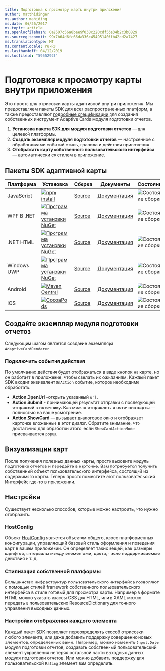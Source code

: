 ```yaml
---
title: Подготовка к просмотру карты внутри приложения
author: matthidinger
ms.author: mahiding
ms.date: 06/26/2017
ms.topic: article
ms.openlocfilehash: 0a9507c56a8bae9f038c220cdf55e34b2c3b0829
ms.sourcegitcommit: 99c7b64d6fc66da336c454951406fb42cd2a7427
ms.translationtype: MT
ms.contentlocale: ru-RU
ms.lasthandoff: 04/12/2019
ms.locfileid: "59552926"
---
```

# <a name="rendering-cards-inside-your-application"></a>Подготовка к просмотру карты внутри приложения

Это просто для отрисовки карты адаптивной внутри приложения. Мы предоставляем пакеты SDK для всех распространенных платформ, а также предоставляют [подробные спецификации](implement-a-renderer.md) для создания собственных инструмент Adaptive Cards модуля подготовки отчетов.

1. **Установка пакета SDK для модуля подготовки отчетов** — для целевой платформы.
2. **Создать экземпляр модуля подготовки отчетов** — настроенное с обработчиками событий стиль, правила и действия приложения.
3. **Отображать карту собственного пользовательского интерфейса** — автоматически со стилем в приложение.

## <a name="adaptive-cards-sdks"></a>Пакеты SDK адаптивной карты

|Платформа|Установка|Сборка|Документы|Состояние|
|---|---|---|---|---|
| JavaScript | [![npm install](https://img.shields.io/npm/v/adaptivecards.svg)](https://www.npmjs.com/package/adaptivecards) | [Source](https://github.com/Microsoft/AdaptiveCards/tree/master/source/nodejs)| [Документация](../sdk/rendering-cards/javascript/getting-started.md) | ![Состояние сборки](https://img.shields.io/vso/build/Microsoft/56cf629e-8f3a-4412-acbc-bf69366c552c/20564.svg) |
| WPF В .NET | [![Программа установки NuGet](https://img.shields.io/nuget/vpre/AdaptiveCards.Rendering.Wpf.svg)](https://www.nuget.org/packages/AdaptiveCards.Rendering.Wpf) | [Source](https://github.com/Microsoft/AdaptiveCards/tree/master/source/dotnet)| [Документация](../sdk/rendering-cards/net-wpf/getting-started.md) | ![Состояние сборки](https://img.shields.io/vso/build/Microsoft/56cf629e-8f3a-4412-acbc-bf69366c552c/20596.svg) |
| .NET HTML | [![Программа установки NuGet](https://img.shields.io/nuget/vpre/AdaptiveCards.Rendering.Html.svg)](https://www.nuget.org/packages/AdaptiveCards.Rendering.Html) | [Source](https://github.com/Microsoft/AdaptiveCards/tree/master/source/dotnet) | [Документация](../sdk/rendering-cards/net-html/getting-started.md) | ![Состояние сборки](https://img.shields.io/vso/build/Microsoft/56cf629e-8f3a-4412-acbc-bf69366c552c/20596.svg) |
| Windows UWP | [![Программа установки NuGet](https://img.shields.io/nuget/vpre/AdaptiveCards.Rendering.Uwp.svg)](https://www.nuget.org/packages/AdaptiveCards.Rendering.Uwp) | [Source](https://github.com/Microsoft/AdaptiveCards/tree/master/source/uwp) | [Документация](../sdk/rendering-cards/uwp/getting-started.md) | ![Состояние сборки](https://img.shields.io/vso/build/Microsoft/56cf629e-8f3a-4412-acbc-bf69366c552c/20583.svg) |
| Android | [![Maven Central](https://img.shields.io/maven-central/v/io.adaptivecards/adaptivecards-android.svg)](https://search.maven.org/#search%7Cga%7C1%7Ca%3A%22adaptivecards-android%22) | [Source](https://github.com/Microsoft/AdaptiveCards/tree/master/source/android) | [Документация](../sdk/rendering-cards/android/getting-started.md) | ![Состояние сборки](https://img.shields.io/vso/build/Microsoft/8d47e068-03c8-4cdc-aa9b-fc6929290322/17651.svg)
| iOS | [![CocoaPods](https://img.shields.io/cocoapods/v/AdaptiveCards.svg)](https://cocoapods.org/pods/AdaptiveCards) | [Source](https://github.com/Microsoft/AdaptiveCards/tree/master/source/ios) | [Документация](../sdk/rendering-cards/ios/getting-started.md) |  ![Состояние сборки](https://img.shields.io/vso/build/Microsoft/8d47e068-03c8-4cdc-aa9b-fc6929290322/16990.svg) |

## <a name="create-an-instance-of-the-renderer"></a>Создайте экземпляр модуля подготовки отчетов

Следующим шагом является создание экземпляра `AdaptiveCardRenderer`. 

### <a name="hook-up-action-events"></a>Подключить события действия

По умолчанию действия будет отображаться в виде кнопок на карте, но он работает в приложение, чтобы сделать их ожиданиям. Каждый пакет SDK входит эквивалент `OnAction` событие, которое необходимо обработать.

* **Action.OpenUrl** -открыть указанный `url`.  
* **Action.Submit** - принимающей результат отправки с последующей отправкой к источнику. Как можно отправлять в источник карты — полностью на ваше усмотрение.
* **Action.ShowCard** — вызывает диалоговое окно и отображает карточке вложенные в этот диалог. Обратите внимание, что достаточно для обработки этого, если `ShowCardActionMode` присваивается `popup`.

## <a name="render-a-card"></a>Визуализации карт

После получения полезных данных карты, просто вызовите модуль подготовки отчетов и передайте в карточке. Вам потребуется получить собственный объект пользовательского интерфейса, состоящий из содержимого карты. Теперь просто поместите этот пользовательский Интерфейс где-то в приложении.

## <a name="customization"></a>Настройка

Существует несколько способов, которые можно настроить, что нужно отобразить. 

### <a name="hostconfig"></a>HostConfig

Объект [HostConfig](host-config.md) является объектом общего, кросс платформенных конфигурации, управляющий базовый стиль оформления и поведения карт в вашем приложении. Он определяет таких вещей, как размеры шрифтов, интервалы между элементами, цвета, число поддерживаемые действия и т. д. 

### <a name="native-platform-styling"></a>Стилизация собственной платформы

Большинство инфраструктур пользовательского интерфейса позволяют с помощью стилей framework собственного пользовательского интерфейса в стиле готовый для просмотра карты. Например в формате HTML можно указать классы CSS для HTML, или в XAML можно передать в пользовательских ResourceDictionary для точного управления выходных данных.

### <a name="customize-per-element-rendering"></a>Настройки отображения каждого элемента

Каждый пакет SDK позволяет переопределять способ отрисовки любого элемента, или даже добавить поддержку совершенно новых элементов, определенных вами.  Например, можно изменить `Input.Date` модуля подготовки отчетов, создавать собственный пользовательский элемент управления не теряя остальной части выходных данных модуля подготовки отчетов. Или можно добавить поддержку для пользовательской `Rating` элемент вам определить.



